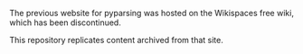 The previous website for pyparsing was hosted on the Wikispaces free wiki, which has been discontinued.

This repository replicates content archived from that site.
